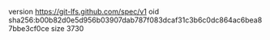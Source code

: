 version https://git-lfs.github.com/spec/v1
oid sha256:b00b82d0e5d956b03907dab787f083dcaf31c3b6c0dc864ac6bea87bbe3cf0ce
size 3730
